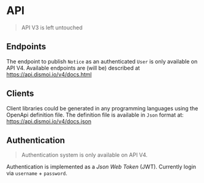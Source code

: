 # API

> API V3 is left untouched


## Endpoints

The endpoint to publish `Notice` as an authenticated `User` is only available on API V4.
Available endpoints are (will be) described at https://api.dismoi.io/v4/docs.html


## Clients

Client libraries could be generated in any programming languages using the OpenApi definition file.
The definition file is available in `Json` format at: https://api.dismoi.io/v4/docs.json


## Authentication

> Authentication system is only available on API V4.

Authentication is implemented as a _Json Web Token_ (JWT).
Currently login via `username` + `password`. 